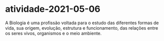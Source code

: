# atividade-2021-05-06
A Biologia é uma profissão voltada para o estudo das diferentes formas de vida, sua origem, evolução, estrutura e funcionamento, das relações entre os seres vivos, organismos e o meio ambiente.
